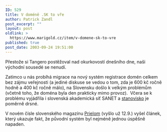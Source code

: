 ```yaml
---
ID: 529
title: V doméně .SK to vře
author: Patrick Zandl
post_excerpt: ""
layout: post
oldlink: >
  https://www.marigold.cz/item/v-domene-sk-to-vre
published: true
post_date: 2003-09-24 19:51:00
---
```

<p>
Přestože si Tangero postěžoval nad okurkovostí dnešního dne, naši východní sousedé se nenudí.</p>

<p>
Zatímco u nás probíhá migrace na nový systém registrace domén celkem bez zájmu&#160;veřejnosti (a jediné diskuse se vedou o tom, zda je 600 kč ročně hodně a 400 kč ročně málo), na Slovensku došlo&#160;k velkým problémům (včetně toho, že doména byla den prakticky mimo provoz). &#160;Včera se k problému vyjádřila i slovenská akademická síť SANET a <A href="http://www.sanet.sk/press-sanet2-sknic.shtm">stanovisko</A> je poměrně drsné.</p>

<p>
V novém čísle slovenského&#160;magazínu <A href="http://hysteria.sk/prielom/21/#6">Prielom</A> (vyšlo už 12.9.) vyšel článek, který ukazuje fakt, že původní systém byl nejméně jednou úspěšně napaden.</p>
